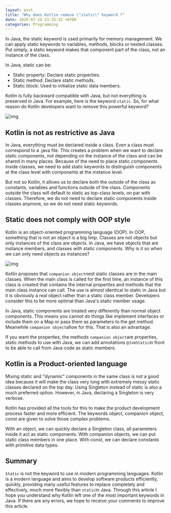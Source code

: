 ```yaml
---
layout: post
title: "Why does Kotlin remove \"static\" keyword ?"
date: 2020-07-24 23:33:32 +0700
categories: Programming
---
```


In Java, the static keyword is used primarily for memory management. We can apply static keywords to variables, methods, blocks or nested classes. Put simply, a static keyword makes that component part of the class, not an instance of the class.

In Java, static can be:

- Static property: Declare static properties.
- Static method: Declare static methods.
- Static block: Used to initialize static data members.

Kotlin is fully backward compatible with Java, but not everything is preserved in Java. For example, here is the keyword `static`. So, for what reason do Kotlin developers want to remove this powerful keyword?

![img](https://images.viblo.asia/7064bfde-cb0d-44e1-bff6-4d5d3cb5eaf4.png)

## Kotlin is not as restrictive as Java

In Java, everything must be declared inside a class. Even a class must correspond to a .java file. This creates a problem when we want to declare static components, not depending on the instance of the class and can be shared in many places. Because of the need to place static components inside classes, we need to add static keywords to distinguish components at the class level with components at the instance level.

But not so Kotlin, it allows us to declare both the outside of the class as constants, variables and functions outside of the class. Components outside the class will default to static as top-class levels, on par with classes. Therefore, we do not need to declare static components inside classes anymore, so we do not need static keywords.

## Static does not comply with OOP style

Kotlin is an object-oriented programming language (OOP). In OOP, something that is not an object is a big limp. Classes are not objects but only instances of the class are objects. In Java, we have objects that are instance members, and classes with static components. Why is it so when we can only need objects as instances?

![img](https://images.viblo.asia/796d86c3-86df-4170-a2f3-4be1dd9698e3.jpg)

Kotlin proposes that `companion object`nest static classes are in the main classes. When the main class is called for the first time, an instance of this class is created that contains the internal properties and methods that the main class instance can call. The use is almost identical to static in Java but it is obviously a real object rather than a static class member. Developers consider this to be more optimal than Java's static member usage.

In Java, static components are treated very differently than normal object components. This means you cannot do things like implement interfaces or include them on a Map or pass them as parameters to the get method. Meanwhile `companion object`allow for this. That is also an advantage.

If you want the properties, the methods `companion object`are properties, static methods to use with Java, we can add annotations `@JvmStatic`in front to be able to call from Java code as static members.

## Kotlin is a Product-oriented language

Mixing static and "dynamic" components in the same class is not a good idea because it will make the class very long with extremely messy static classes declared on the top day. Using Singleton instead of static is also a much preferred option. However, in Java, declaring a Singleton is very verbose.

Kotlin has provided all the tools for this to make the product development process faster and more efficient. The keywords object, companion object, const are given to solve those complex problems.

With an object, we can quickly declare a Singleton class, all parameters inside it act as static components. With companion objects, we can put static class members in one place. With const, we can declare constants with primitive data types.

## Summary

`Static` is not the keyword to use in modern programming languages. Kotlin is a modern language and aims to develop software products efficiently, quickly, providing many useful features to replace completely and effectively, much more flexibly than `static`in Java. Through this article I hope you understand why Kotlin left one of the most important keywords in Java. If there are any errors, we hope to receive your comments to improve this article.
